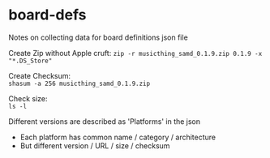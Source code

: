 # board-defs
 
Notes on collecting data for board definitions json file

Create Zip without Apple cruft: 
`zip -r musicthing_samd_0.1.9.zip 0.1.9 -x "*.DS_Store"` 

Create Checksum:  
`shasum -a 256 musicthing_samd_0.1.9.zip`

Check size:  
`ls -l` 


Different versions are described as 'Platforms' in the json 
* Each platform has common name / category / architecture 
* But different version / URL / size / checksum 





